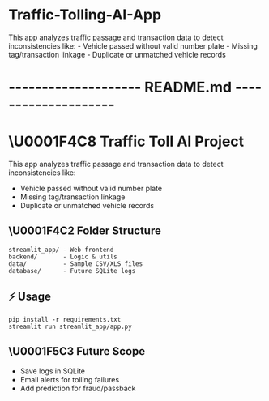 # Traffic-Tolling-AI-App
This app analyzes traffic passage and transaction data to detect inconsistencies like: - Vehicle passed without valid number plate - Missing tag/transaction linkage - Duplicate or unmatched vehicle records
# -------------------- README.md --------------------
# \U0001F4C8 Traffic Toll AI Project

This app analyzes traffic passage and transaction data to detect inconsistencies like:
- Vehicle passed without valid number plate
- Missing tag/transaction linkage
- Duplicate or unmatched vehicle records

## \U0001F4C2 Folder Structure
```
streamlit_app/ - Web frontend
backend/       - Logic & utils
data/          - Sample CSV/XLS files
database/      - Future SQLite logs
```

## ⚡ Usage
```
pip install -r requirements.txt
streamlit run streamlit_app/app.py
```

## \U0001F5C3 Future Scope
- Save logs in SQLite
- Email alerts for tolling failures
- Add prediction for fraud/passback
